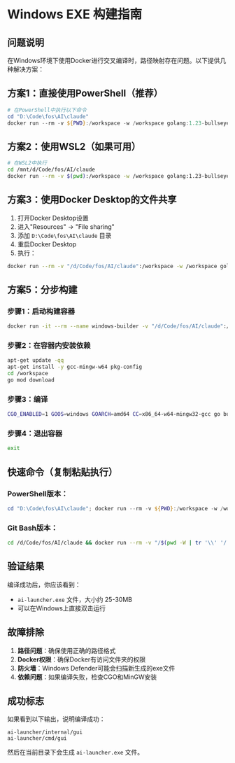 # Windows EXE 构建指南

## 问题说明
在Windows环境下使用Docker进行交叉编译时，路径映射存在问题。以下提供几种解决方案：

## 方案1：直接使用PowerShell（推荐）

```powershell
# 在PowerShell中执行以下命令
cd "D:\Code\fos\AI\claude"
docker run --rm -v ${PWD}:/workspace -w /workspace golang:1.23-bullseye bash -c "apt-get update -qq && apt-get install -y gcc-mingw-w64 pkg-config && go mod download && CGO_ENABLED=1 GOOS=windows GOARCH=amd64 CC=x86_64-w64-mingw32-gcc go build -v -o ai-launcher.exe ./cmd/gui"
```

## 方案2：使用WSL2（如果可用）

```bash
# 在WSL2中执行
cd /mnt/d/Code/fos/AI/claude
docker run --rm -v $(pwd):/workspace -w /workspace golang:1.23-bullseye bash -c "apt-get update -qq && apt-get install -y gcc-mingw-w64 pkg-config && go mod download && CGO_ENABLED=1 GOOS=windows GOARCH=amd64 CC=x86_64-w64-mingw32-gcc go build -v -o ai-launcher.exe ./cmd/gui"
```

## 方案3：使用Docker Desktop的文件共享

1. 打开Docker Desktop设置
2. 进入"Resources" -> "File sharing"
3. 添加 `D:\Code\fos\AI\claude` 目录
4. 重启Docker Desktop
5. 执行：

```bash
docker run --rm -v "/d/Code/fos/AI/claude":/workspace -w /workspace golang:1.23-bullseye bash -c "apt-get update -qq && apt-get install -y gcc-mingw-w64 pkg-config && go mod download && CGO_ENABLED=1 GOOS=windows GOARCH=amd64 CC=x86_64-w64-mingw32-gcc go build -v -o ai-launcher.exe ./cmd/gui"
```

## 方案5：分步构建

### 步骤1：启动构建容器
```bash
docker run -it --rm --name windows-builder -v "/d/Code/fos/AI/claude":/workspace golang:1.23-bullseye bash
```

### 步骤2：在容器内安装依赖
```bash
apt-get update -qq
apt-get install -y gcc-mingw-w64 pkg-config
cd /workspace
go mod download
```

### 步骤3：编译
```bash
CGO_ENABLED=1 GOOS=windows GOARCH=amd64 CC=x86_64-w64-mingw32-gcc go build -v -o ai-launcher.exe ./cmd/gui
```

### 步骤4：退出容器
```bash
exit
```

## 快速命令（复制粘贴执行）

### PowerShell版本：
```powershell
cd "D:\Code\fos\AI\claude"; docker run --rm -v ${PWD}:/workspace -w /workspace golang:1.23-bullseye bash -c "apt-get update -qq && apt-get install -y gcc-mingw-w64 pkg-config && go mod download && CGO_ENABLED=1 GOOS=windows GOARCH=amd64 CC=x86_64-w64-mingw32-gcc go build -v -o ai-launcher.exe ./cmd/gui"
```

### Git Bash版本：
```bash
cd /d/Code/fos/AI/claude && docker run --rm -v "/$(pwd -W | tr '\\' '/'):/workspace" -w /workspace golang:1.23-bullseye bash -c "apt-get update -qq && apt-get install -y gcc-mingw-w64 pkg-config && go mod download && CGO_ENABLED=1 GOOS=windows GOARCH=amd64 CC=x86_64-w64-mingw32-gcc go build -v -o ai-launcher.exe ./cmd/gui"
```

## 验证结果

编译成功后，你应该看到：
- `ai-launcher.exe` 文件，大小约 25-30MB
- 可以在Windows上直接双击运行

## 故障排除

1. **路径问题**：确保使用正确的路径格式
2. **Docker权限**：确保Docker有访问文件夹的权限
3. **防火墙**：Windows Defender可能会扫描新生成的exe文件
4. **依赖问题**：如果编译失败，检查CGO和MinGW安装

## 成功标志

如果看到以下输出，说明编译成功：
```
ai-launcher/internal/gui
ai-launcher/cmd/gui
```

然后在当前目录下会生成 `ai-launcher.exe` 文件。